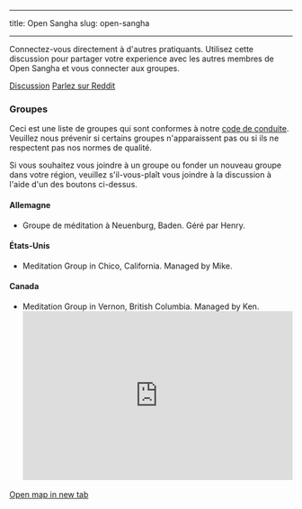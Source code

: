 * * *

title: Open Sangha slug: open-sangha

* * *

Connectez-vous directement à d'autres pratiquants. Utilisez cette discussion pour partager votre experience avec les autres membres de Open Sangha et vous connecter aux groupes.

[Discussion](https://discord.gg/Tyqd22a?classes=btn,btn-primary) [Parlez sur Reddit](https://www.reddit.com/r/OpenBuddhaDharma/?classes=btn,btn-primary)

### Groupes

Ceci est une liste de groupes qui sont conformes à notre [code de conduite](../code/). Veuillez nous prévenir si certains groupes n'apparaissent pas ou si ils ne respectent pas nos normes de qualité.

Si vous souhaitez vous joindre à un groupe ou fonder un nouveau groupe dans votre région, veuillez s'il-vous-plaît vous joindre à la discussion à l'aide d'un des boutons ci-dessus.

#### Allemagne

- Groupe de méditation à Neuenburg, Baden. Géré par Henry.

#### États-Unis

- Meditation Group in Chico, California. Managed by Mike.

#### Canada

- Meditation Group in Vernon, British Columbia. Managed by Ken. <iframe width="100%" height="300px" frameborder="0" src="https://umap.openstreetmap.fr/en/map/open-sanghas_179302?scaleControl=false&miniMap=false&scrollWheelZoom=true&zoomControl=false&allowEdit=false&moreControl=true&searchControl=null&tilelayersControl=null&embedControl=null&datalayersControl=true&onLoadPanel=undefined&captionBar=false" mark="crwd-mark"></iframe> 

[Open map in new tab](https://umap.openstreetmap.fr/en/map/open-sanghas_179302)